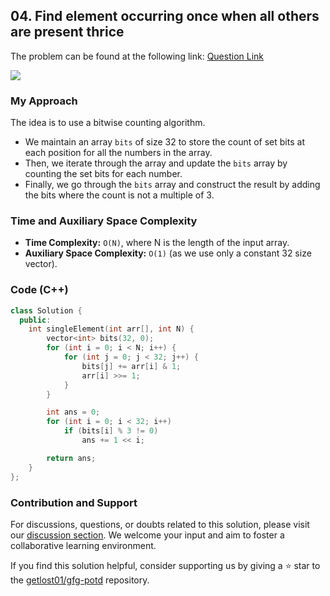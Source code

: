 ## 04. Find element occurring once when all others are present thrice
The problem can be found at the following link: [Question Link](https://www.geeksforgeeks.org/problems/find-element-occuring-once-when-all-other-are-present-thrice/1)

![](https://badgen.net/badge/Level/Medium/yellow)

### My Approach
The idea is to use a bitwise counting algorithm. 
- We maintain an array `bits` of size 32 to store the count of set bits at each position for all the numbers in the array. 
- Then, we iterate through the array and update the `bits` array by counting the set bits for each number.
- Finally, we go through the `bits` array and construct the result by adding the bits where the count is not a multiple of 3.

### Time and Auxiliary Space Complexity
- **Time Complexity:** `O(N)`, where N is the length of the input array.
- **Auxiliary Space Complexity:** `O(1)` (as we use only a constant 32 size vector).

### Code (C++)
```cpp
class Solution {
  public:
    int singleElement(int arr[], int N) {
        vector<int> bits(32, 0);
        for (int i = 0; i < N; i++) {
            for (int j = 0; j < 32; j++) {
                bits[j] += arr[i] & 1;
                arr[i] >>= 1;
            }
        }

        int ans = 0;
        for (int i = 0; i < 32; i++)
            if (bits[i] % 3 != 0)
                ans += 1 << i;

        return ans;
    }
};
```

### Contribution and Support

For discussions, questions, or doubts related to this solution, please visit our [discussion section](https://github.com/getlost01/gfg-potd/discussions). We welcome your input and aim to foster a collaborative learning environment.

If you find this solution helpful, consider supporting us by giving a ⭐ star to the [getlost01/gfg-potd](https://github.com/getlost01/gfg-potd) repository.
